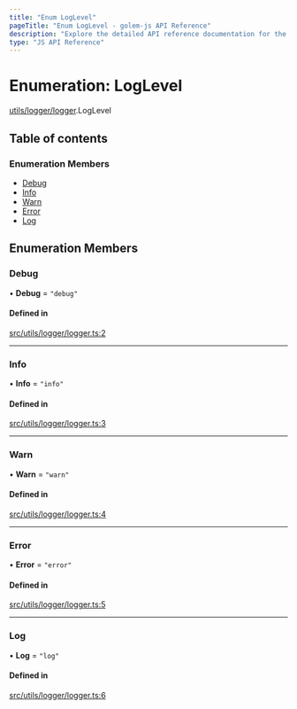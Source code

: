 ```yaml
---
title: "Enum LogLevel"
pageTitle: "Enum LogLevel - golem-js API Reference"
description: "Explore the detailed API reference documentation for the Enum LogLevel within the golem-js SDK for the Golem Network."
type: "JS API Reference"
---
```

# Enumeration: LogLevel

[utils/logger/logger](../modules/utils_logger_logger).LogLevel

## Table of contents

### Enumeration Members

- [Debug](utils_logger_logger.LogLevel#debug)
- [Info](utils_logger_logger.LogLevel#info)
- [Warn](utils_logger_logger.LogLevel#warn)
- [Error](utils_logger_logger.LogLevel#error)
- [Log](utils_logger_logger.LogLevel#log)

## Enumeration Members

### Debug

• **Debug** = ``"debug"``

#### Defined in

[src/utils/logger/logger.ts:2](https://github.com/golemfactory/golem-js/blob/d4f6a75/src/utils/logger/logger.ts#L2)

___

### Info

• **Info** = ``"info"``

#### Defined in

[src/utils/logger/logger.ts:3](https://github.com/golemfactory/golem-js/blob/d4f6a75/src/utils/logger/logger.ts#L3)

___

### Warn

• **Warn** = ``"warn"``

#### Defined in

[src/utils/logger/logger.ts:4](https://github.com/golemfactory/golem-js/blob/d4f6a75/src/utils/logger/logger.ts#L4)

___

### Error

• **Error** = ``"error"``

#### Defined in

[src/utils/logger/logger.ts:5](https://github.com/golemfactory/golem-js/blob/d4f6a75/src/utils/logger/logger.ts#L5)

___

### Log

• **Log** = ``"log"``

#### Defined in

[src/utils/logger/logger.ts:6](https://github.com/golemfactory/golem-js/blob/d4f6a75/src/utils/logger/logger.ts#L6)
